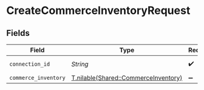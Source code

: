 # CreateCommerceInventoryRequest


## Fields

| Field                                                                            | Type                                                                             | Required                                                                         | Description                                                                      |
| -------------------------------------------------------------------------------- | -------------------------------------------------------------------------------- | -------------------------------------------------------------------------------- | -------------------------------------------------------------------------------- |
| `connection_id`                                                                  | *String*                                                                         | :heavy_check_mark:                                                               | ID of the connection                                                             |
| `commerce_inventory`                                                             | [T.nilable(Shared::CommerceInventory)](../../models/shared/commerceinventory.md) | :heavy_minus_sign:                                                               | N/A                                                                              |